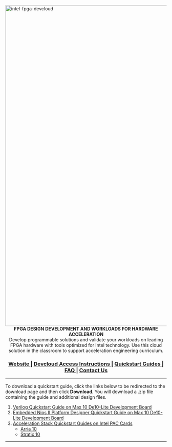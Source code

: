 <img width="1000" alt="intel-fpga-devcloud" src="https://user-images.githubusercontent.com/56968566/68611681-86f05600-046f-11ea-8d12-f5259d60e7da.png">

<div align="center">
  <strong>FPGA DESIGN DEVELOPMENT AND WORKLOADS FOR HARDWARE ACCELERATION</strong>
</div>
<div align="center">
 Develop programmable solutions and validate your workloads on leading FPGA hardware with tools optimized for Intel technology. Use this cloud solution in the classroom to support acceleration engineering curriculum. 
</div>

<div align="center">
  <h3>
    <a href="https://software.intel.com/en-us/devcloud/FPGA">
      Website
    </a>
    <span> | </span>
    <a href="https://github.com/intel/FPGA-Devcloud/tree/master/main/Devcloud_Access_Instructions#devcloud-access-instructions">
      Devcloud Access Instructions
    </a>
    <span> | </span>
    <a href="https://github.com/intel/FPGA-Devcloud/tree/master/main/QuickStartGuides#Contents">
      Quickstart Guides
    </a>
    <span> | </span>
    <!-- <a href="https://github.com/intel/FPGA-Devcloud/tree/master/main/FAQ#FAQ"> -->
    <!--   CLI -->
    <!-- </a> -->
    <!-- <span> | </span> -->
    <a href="https://github.com/intel/FPGA-Devcloud/tree/master/main/FAQ#faq">
      FAQ
    </a>
    <span> | </span>
    <a href="https://forums.intel.com/s/">
      Contact Us
    </a>
  </h3>
</div>

------

To download a quickstart guide, click the links below to be redirected to the download page and then click **Download**. You will download a .zip file containing the guide and additional design files. 

1. [Verilog Quickstart Guide on Max 10 De10-Lite Development Board](https://github.com/intel/FPGA-Devcloud/blob/master/main/QuickStartGuides/RTL_DE_board_Quickstart/RTL_Quickstart_source_files.zip)
2. [Embedded Nios II Platform Designer Quickstart Guide on Max 10 De10-Lite Development Board](https://github.com/intel/FPGA-Devcloud/blob/master/main/QuickStartGuides/EmbeddedNios_DE_board_Quickstart/NiosDevcloud.zip)
3. [Acceleration Stack Quickstart Guides on Intel PAC Cards](https://github.com/intel/FPGA-Devcloud/blob/master/main/QuickStartGuides/Acceleration_Stack_Quickstart/AccelerationStack.zip)
   - [Arria 10](https://github.com/intel/FPGA-Devcloud/blob/master/main/QuickStartGuides/Acceleration_Stack_Quickstart/Acceleration_Stack_Arria10_QuickStart.pdf)
   - [Stratix 10](https://github.com/intel/FPGA-Devcloud/blob/master/main/QuickStartGuides/Acceleration_Stack_Quickstart/Acceleration_Stack_Stratix10_QuickStart.pdf)

------

